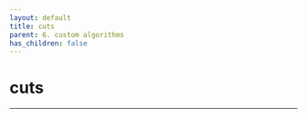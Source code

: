 ```yaml
---
layout: default
title: cuts
parent: 6. custom algorithms
has_children: false
---
```


# cuts
--------

